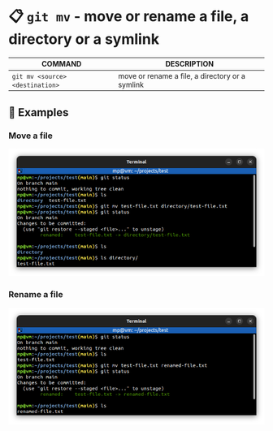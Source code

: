 # 📋 `git mv` - move or rename a file, a directory or a symlink

| COMMAND                         | DESCRIPTION                                     |
| ------------------------------- | ----------------------------------------------- |
| `git mv <source> <destination>` | move or rename a file, a directory or a symlink |

## 📌 Examples

### Move a file

![](images/git-mv.png)

### Rename a file

![](images/git-mv-rename.png)